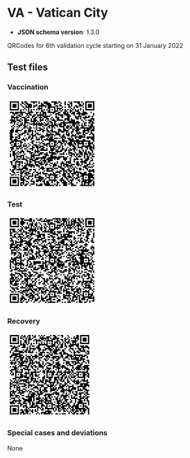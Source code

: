 # VA - Vatican City

* **JSON schema version**: 1.3.0

QRCodes for 6th validation cycle starting on 31 January 2022

## Test files

### Vaccination

![VAC](VAC_6th.png)

### Test

![TEST](TEST_6th.png)

### Recovery

![REC](REC_6th.png)

### Special cases and deviations
None